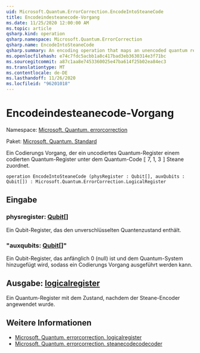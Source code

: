 ```yaml
---
uid: Microsoft.Quantum.ErrorCorrection.EncodeIntoSteaneCode
title: Encodeindesteanecode-Vorgang
ms.date: 11/25/2020 12:00:00 AM
ms.topic: article
qsharp.kind: operation
qsharp.namespace: Microsoft.Quantum.ErrorCorrection
qsharp.name: EncodeIntoSteaneCode
qsharp.summary: An encoding operation that maps an unencoded quantum register to an encoded quantum register under the ⟦7, 1, 3⟧ Steane quantum code.
ms.openlocfilehash: e74c7fdc5acbb1a8c417bad3eb3630314e3f71bc
ms.sourcegitcommit: a87c1aa8e7453360025e47ba614f25b02ea84ec3
ms.translationtype: MT
ms.contentlocale: de-DE
ms.lasthandoff: 11/26/2020
ms.locfileid: "96201018"
---
```

# <a name="encodeintosteanecode-operation"></a>Encodeindesteanecode-Vorgang

Namespace: [Microsoft. Quantum. errorcorrection](xref:Microsoft.Quantum.ErrorCorrection)

Paket: [Microsoft. Quantum. Standard](https://nuget.org/packages/Microsoft.Quantum.Standard)


Ein Codierungs Vorgang, der ein uncodiertes Quantum-Register einem codierten Quantum-Register unter dem Quantum-Code ⟦ 7, 1, 3 ⟧ Steane zuordnet.

```qsharp
operation EncodeIntoSteaneCode (physRegister : Qubit[], auxQubits : Qubit[]) : Microsoft.Quantum.ErrorCorrection.LogicalRegister
```


## <a name="input"></a>Eingabe

### <a name="physregister--qubit"></a>physregister: [Qubit](xref:microsoft.quantum.lang-ref.qubit)[]

Ein Qubit-Register, das den unverschlüsselten Quantenzustand enthält.


### <a name="auxqubits--qubit"></a>"auxqubits: [Qubit](xref:microsoft.quantum.lang-ref.qubit)[]"

Ein Qubit-Register, das anfänglich 0 (null) ist und dem Quantum-System hinzugefügt wird, sodass ein Codierungs Vorgang ausgeführt werden kann.



## <a name="output--logicalregister"></a>Ausgabe: [logicalregister](xref:Microsoft.Quantum.ErrorCorrection.LogicalRegister)

Ein Quantum-Register mit dem Zustand, nachdem der Steane-Encoder angewendet wurde.

## <a name="see-also"></a>Weitere Informationen

- [Microsoft. Quantum. errorcorrection. logicalregister](xref:Microsoft.Quantum.ErrorCorrection.LogicalRegister)
- [Microsoft. Quantum. errorcorrection. steanecodecodecoder](xref:Microsoft.Quantum.ErrorCorrection.SteaneCodeDecoder)